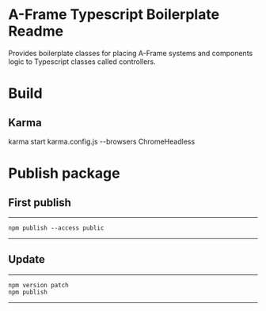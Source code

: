 # A-Frame Typescript Boilerplate Readme

Provides boilerplate classes for placing A-Frame systems and components logic to Typescript classes called controllers.

# Build



## Karma

karma start karma.config.js  --browsers ChromeHeadless

# Publish package

## First publish

---
    npm publish --access public
---

## Update

---
    npm version patch
    npm publish
---
